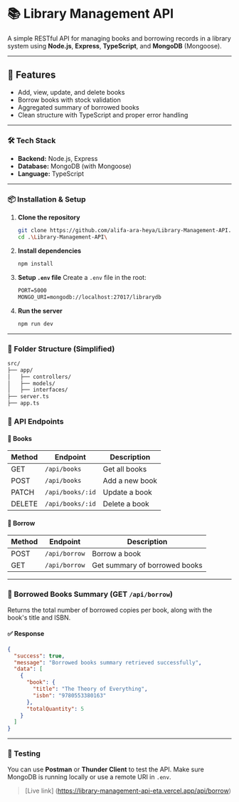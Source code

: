 # 📚 Library Management API

A simple RESTful API for managing books and borrowing records in a library system using **Node.js**, **Express**, **TypeScript**, and **MongoDB** (Mongoose).

---

## 🚀 Features

* Add, view, update, and delete books
* Borrow books with stock validation
* Aggregated summary of borrowed books
* Clean structure with TypeScript and proper error handling

---

### 🛠️ Tech Stack

* **Backend:** Node.js, Express
* **Database:** MongoDB (with Mongoose)
* **Language:** TypeScript

---

### 📦 Installation & Setup

1. **Clone the repository**

   ```bash
   git clone https://github.com/alifa-ara-heya/Library-Management-API.git
   cd .\Library-Management-API\
   ```

2. **Install dependencies**

   ```bash
   npm install
   ```

3. **Setup `.env` file**
   Create a `.env` file in the root:

   ```md
   PORT=5000
   MONGO_URI=mongodb://localhost:27017/librarydb
   ```

4. **Run the server**

   ```bash
   npm run dev
   ```

---

### 📂 Folder Structure (Simplified)

```md
src/
├── app/
│   ├── controllers/
│   ├── models/
│   ├── interfaces/
├── server.ts
├── app.ts
```

### 🔗 API Endpoints

#### 📘 Books

| Method | Endpoint         | Description    |
| ------ | ---------------- | -------------- |
| GET    | `/api/books`     | Get all books  |
| POST   | `/api/books`     | Add a new book |
| PATCH  | `/api/books/:id` | Update a book  |
| DELETE | `/api/books/:id` | Delete a book  |

#### 📗 Borrow

| Method | Endpoint      | Description                   |
| ------ | ------------- | ----------------------------- |
| POST   | `/api/borrow` | Borrow a book                 |
| GET    | `/api/borrow` | Get summary of borrowed books |

---

### 🧾 Borrowed Books Summary (GET `/api/borrow`)

Returns the total number of borrowed copies per book, along with the book's title and ISBN.

#### ✅ Response

```json
{
  "success": true,
  "message": "Borrowed books summary retrieved successfully",
  "data": [
    {
      "book": {
        "title": "The Theory of Everything",
        "isbn": "9780553380163"
      },
      "totalQuantity": 5
    }
  ]
}
```

---

### 🧪 Testing

You can use **Postman** or **Thunder Client** to test the API. Make sure MongoDB is running locally or use a remote URI in `.env`.

> [Live link] (<https://library-management-api-eta.vercel.app/api/borrow>)
